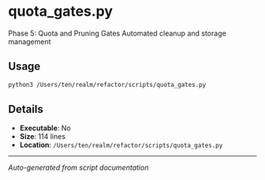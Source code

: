 # quota_gates.py

Phase 5: Quota and Pruning Gates
Automated cleanup and storage management

## Usage

```bash
python3 /Users/ten/realm/refactor/scripts/quota_gates.py
```

## Details

- **Executable**: No
- **Size**: 114 lines
- **Location**: `/Users/ten/realm/refactor/scripts/quota_gates.py`

---
*Auto-generated from script documentation*
